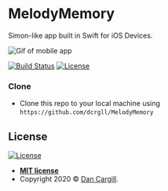 # MelodyMemory


Simon-like app built in Swift for iOS Devices.


![Gif of mobile app](https://github.com/dcrgll/MelodyMemory/blob/master/demo.gif)



[![Build Status](http://img.shields.io/travis/badges/badgerbadgerbadger.svg?style=flat-square)](https://travis-ci.org/badges/badgerbadgerbadger) [![License](http://img.shields.io/:license-mit-blue.svg?style=flat-square)](http://badges.mit-license.org)


### Clone

- Clone this repo to your local machine using `https://github.com/dcrgll/MelodyMemory`


## License

[![License](http://img.shields.io/:license-mit-blue.svg?style=flat-square)](http://badges.mit-license.org)

- **[MIT license](http://opensource.org/licenses/mit-license.php)**
- Copyright 2020 © <a href="https://dancargill.uk" target="_blank">Dan Cargill</a>.

